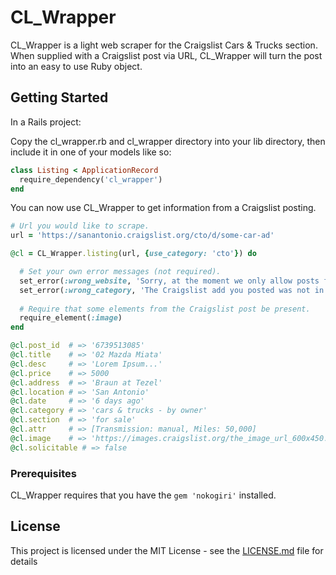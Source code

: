 # CL_Wrapper

CL\_Wrapper is a light web scraper for the Craigslist Cars & Trucks section. When supplied with a Craigslist post via URL,
CL_Wrapper will turn the post into an easy to use Ruby object.

## Getting Started

In a Rails project:

Copy the cl_wrapper.rb and cl_wrapper directory into your lib directory, then include it in one of your models like so:

```ruby
class Listing < ApplicationRecord
  require_dependency('cl_wrapper')
end
```

You can now use CL_Wrapper to get information from a Craigslist posting.

```ruby
# Url you would like to scrape.
url = 'https://sanantonio.craigslist.org/cto/d/some-car-ad'

@cl = CL_Wrapper.listing(url, {use_category: 'cto'}) do

  # Set your own error messages (not required).
  set_error(:wrong_website, 'Sorry, at the moment we only allow posts from Craigslist.')
  set_error(:wrong_category, 'The Craigslist add you posted was not in the cars & trucks category.')
  
  # Require that some elements from the Craigslist post be present.
  require_element(:image)
end

@cl.post_id  # => '6739513085'
@cl.title    # => '02 Mazda Miata'
@cl.desc     # => 'Lorem Ipsum...'
@cl.price    # => 5000
@cl.address  # => 'Braun at Tezel'
@cl.location # => 'San Antonio'
@cl.date     # => '6 days ago'
@cl.category # => 'cars & trucks - by owner'
@cl.section  # => 'for sale'
@cl.attr     # => [Transmission: manual, Miles: 50,000]
@cl.image    # => 'https://images.craigslist.org/the_image_url_600x450.jpg'
@cl.solicitable # => false
```

### Prerequisites

CL_Wrapper requires that you have the ```gem 'nokogiri'``` installed.




## License

This project is licensed under the MIT License - see the [LICENSE.md](LICENSE.md) file for details